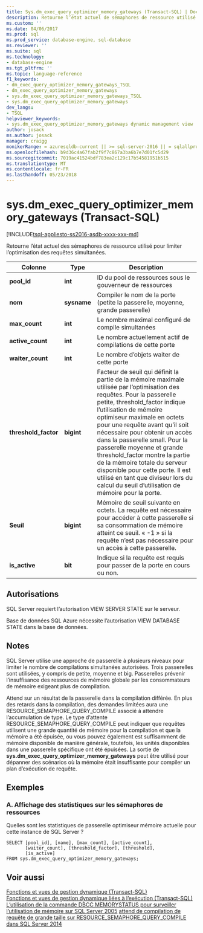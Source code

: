 ```yaml
---
title: Sys.dm_exec_query_optimizer_memory_gateways (Transact-SQL) | Documents Microsoft
description: Retourne l’état actuel de sémaphores de ressource utilisé pour limiter l’optimisation des requêtes simultanées
ms.custom: ''
ms.date: 04/06/2017
ms.prod: sql
ms.prod_service: database-engine, sql-database
ms.reviewer: ''
ms.suite: sql
ms.technology:
- database-engine
ms.tgt_pltfrm: ''
ms.topic: language-reference
f1_keywords:
- dm_exec_query_optimizer_memory_gateways_TSQL
- dm_exec_query_optimizer_memory_gateways
- sys.dm_exec_query_optimizer_memory_gateways_TSQL
- sys.dm_exec_query_optimizer_memory_gateways
dev_langs:
- TSQL
helpviewer_keywords:
- sys.dm_exec_query_optimizer_memory_gateways dynamic management view
author: josack
ms.author: josack
manager: craigg
monikerRange: = azuresqldb-current || >= sql-server-2016 || = sqlallproducts-allversions
ms.openlocfilehash: b9d36c4a67fab2f9f7c867a3ba6b7e7d01fc5d29
ms.sourcegitcommit: 7019ac41524bdf783ea2c129c17b54581951b515
ms.translationtype: MT
ms.contentlocale: fr-FR
ms.lasthandoff: 05/23/2018
---
```

# <a name="sysdmexecqueryoptimizermemorygateways-transact-sql"></a>sys.dm_exec_query_optimizer_memory_gateways (Transact-SQL)
[!INCLUDE[tsql-appliesto-ss2016-asdb-xxxx-xxx-md](../../includes/tsql-appliesto-ss2016-asdb-xxxx-xxx-md.md)]

Retourne l’état actuel des sémaphores de ressource utilisé pour limiter l’optimisation des requêtes simultanées.

|Colonne|Type| Description|  
|----------|---------------|-----------------|  
|**pool_id**|**int**|ID du pool de ressources sous le gouverneur de ressources|  
|**nom**|**sysname**|Compiler le nom de la porte (petite la passerelle, moyenne, grande passerelle)|
|**max_count**|**int**|Le nombre maximal configuré de compile simultanées|
|**active_count**|**int**|Le nombre actuellement actif de compilations de cette porte|
|**waiter_count**|**int**|Le nombre d’objets waiter de cette porte|
|**threshold_factor**|**bigint**|Facteur de seuil qui définit la partie de la mémoire maximale utilisée par l’optimisation des requêtes.  Pour la passerelle petite, threshold_factor indique l’utilisation de mémoire optimiseur maximale en octets pour une requête avant qu’il soit nécessaire pour obtenir un accès dans la passerelle small.  Pour la passerelle moyenne et grande threshold_factor montre la partie de la mémoire totale du serveur disponible pour cette porte. Il est utilisé en tant que diviseur lors du calcul du seuil d’utilisation de mémoire pour la porte.|
|**Seuil**|**bigint**|Mémoire de seuil suivante en octets.  La requête est nécessaire pour accéder à cette passerelle si sa consommation de mémoire atteint ce seuil.  « -1 » si la requête n’est pas nécessaire pour un accès à cette passerelle.|
|**is_active**|**bit**|Indique si la requête est requis pour passer de la porte en cours ou non.|


## <a name="permissions"></a>Autorisations  
SQL Server requiert l’autorisation VIEW SERVER STATE sur le serveur.

Base de données SQL Azure nécessite l’autorisation VIEW DATABASE STATE dans la base de données.


## <a name="remarks"></a>Notes  
SQL Server utilise une approche de passerelle à plusieurs niveaux pour limiter le nombre de compilations simultanées autorisées.  Trois passerelles sont utilisées, y compris de petite, moyenne et big. Passerelles prévenir l’insuffisance des ressources de mémoire globale par les consommateurs de mémoire exigeant plus de compilation.

Attend sur un résultat de la passerelle dans la compilation différée. En plus des retards dans la compilation, des demandes limitées aura une RESOURCE_SEMAPHORE_QUERY_COMPILE associé à attendre l’accumulation de type. Le type d’attente RESOURCE_SEMAPHORE_QUERY_COMPILE peut indiquer que requêtes utilisent une grande quantité de mémoire pour la compilation et que la mémoire a été épuisée, ou vous pouvez également est suffisamment de mémoire disponible de manière générale, toutefois, les unités disponibles dans une passerelle spécifique ont été épuisées. La sortie de **sys.dm_exec_query_optimizer_memory_gateways** peut être utilisé pour dépanner des scénarios où la mémoire était insuffisante pour compiler un plan d’exécution de requête.  

## <a name="examples"></a>Exemples  

### <a name="a-viewing-statistics-on-resource-semaphores"></a>A. Affichage des statistiques sur les sémaphores de ressources  
Quelles sont les statistiques de passerelle optimiseur mémoire actuelle pour cette instance de SQL Server ?

```  
SELECT [pool_id], [name], [max_count], [active_count],
       [waiter_count], [threshold_factor], [threshold],
       [is_active]
FROM sys.dm_exec_query_optimizer_memory_gateways;   

```  

## <a name="see-also"></a>Voir aussi  
 [Fonctions et vues de gestion dynamique &#40;Transact-SQL&#41;](./system-dynamic-management-views.md)   
 [Fonctions et vues de gestion dynamique liées à l’exécution &#40;Transact-SQL&#41;](./execution-related-dynamic-management-views-and-functions-transact-sql.md)  
[L’utilisation de la commande DBCC MEMORYSTATUS pour surveiller l’utilisation de mémoire sur SQL Server 2005](https://support.microsoft.com/help/907877/how-to-use-the-dbcc-memorystatus-command-to-monitor-memory-usage-on-sql-server-2005)
[attend de compilation de requête de grande taille sur RESOURCE_SEMAPHORE_QUERY_COMPILE dans SQL Server 2014](https://support.microsoft.com/help/3024815/large-query-compilation-waits-on-resource-semaphore-query-compile-in-sql-server-2014)
